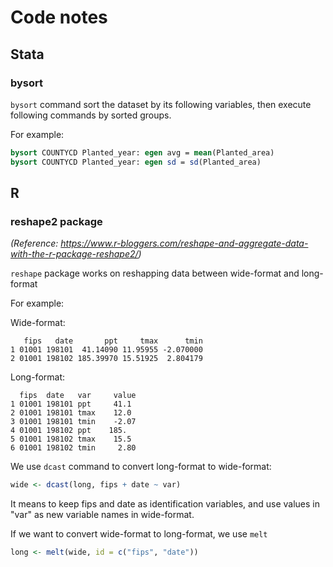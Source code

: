 # Code notes 

## Stata

### bysort
`bysort` command sort the dataset by its following variables, then execute following commands by sorted groups.

For example:
```Stata
bysort COUNTYCD Planted_year: egen avg = mean(Planted_area)
bysort COUNTYCD Planted_year: egen sd = sd(Planted_area)
```

## R

### reshape2 package
*(Reference: https://www.r-bloggers.com/reshape-and-aggregate-data-with-the-r-package-reshape2/)*

`reshape` package works on reshapping data between wide-format and long-format

For example:

Wide-format:
```
   fips   date       ppt     tmax      tmin
1 01001 198101  41.14090 11.95955 -2.070000
2 01001 198102 185.39970 15.51925  2.804179
```

Long-format:
```
  fips  date   var     value
1 01001 198101 ppt     41.1 
2 01001 198101 tmax    12.0 
3 01001 198101 tmin    -2.07
4 01001 198102 ppt    185.  
5 01001 198102 tmax    15.5 
6 01001 198102 tmin     2.80
```

We use `dcast` command to convert long-format to wide-format:
```R
wide <- dcast(long, fips + date ~ var)
```
It means to keep fips and date as identification variables, and use values in "var" as new variable names in wide-format.

If we want to convert wide-format to long-format, we use `melt`
```R
long <- melt(wide, id = c("fips", "date"))
```
